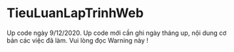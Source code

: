 # TieuLuanLapTrinhWeb
Up code ngày 9/12/2020.
Up code mới cần ghi ngày tháng up, nội dung cơ bản các việc đã làm.
Vui lòng đọc Warning này !
